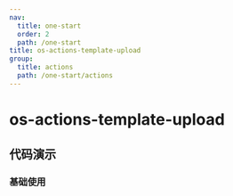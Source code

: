 ```yaml
---
nav:
  title: one-start
  order: 2
  path: /one-start
title: os-actions-template-upload
group:
  title: actions
  path: /one-start/actions
---
```


# os-actions-template-upload

## 代码演示

### 基础使用

<code src="../demos/actions/template-upload/simple.tsx" />

<API exports='["ActionsTemplateUploadSettings", "ActionsTemplateUploadRequests", "ActionsTemplateUploadAPI"]' src="../actions/template-upload.tsx"></API>
